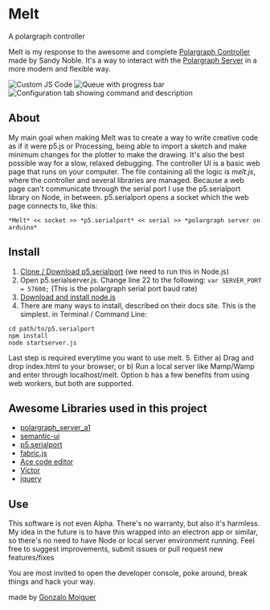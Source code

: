 # Melt
A polargraph controller

Melt is my response to the awesome and complete [Polargraph Controller](https://github.com/euphy/polargraphcontroller) made by Sandy Noble. It's a way to interact with the [Polargraph Server](https://github.com/euphy/polargraph_server_a1) in a more modern and flexible way.

![Custom JS Code](https://imgur.com/1YWHNgT.png "Melt Code")
![Queue with progress bar](https://imgur.com/xBnWbj4.png "Melt Queue")
![Configuration tab showing command and description](https://imgur.com/uJybIep.png "Melt Configuration")

## About
My main goal when making Melt was to create a way to write creative code as if it were p5.js or Processing, being able to import a sketch and make minimum changes for the plotter to make the drawing. It's also the best possible way for a slow, relaxed debugging.
The controller UI is a basic web page that runs on your computer. The file containing all the logic is *melt.js*, where the controller and several libraries are managed.
Because a web page can't communicate through the serial port I use the p5.serialport library on Node, in between. p5.serialport opens a socket which the web page connects to, like this:

`*Melt* << socket >> *p5.serialport* << serial >> *polargraph server on arduino*`

## Install

1. [Clone / Download p5.serialport](https://github.com/vanevery/p5.serialport) (we need to run this in Node.js)
2. Open p5.serialserver.js. Change line 22 to the following:
`var SERVER_PORT = 57600;`
(This is the polargraph serial port baud rate)
3. [Download and install node.js](https://nodejs.org/en/download/)
4. There are many ways to install, described on their docs site. This is the simplest. in Terminal / Command Line:
```
cd path/to/p5.serialport
npm install
node startserver.js
```
Last step is required everytime you want to use melt.
5. Either a) Drag and drop index.html to your browser, or b) Run a local server like Mamp/Wamp and enter through localhost/melt. Option b has a few benefits from using web workers, but both are supported.

## Awesome Libraries used in this project
- [polargraph_server_a1](https://github.com/euphy/polargraph_server_a1)
- [semantic-ui](https://semantic-ui.com/)
- [p5.serialport](https://github.com/vanevery/p5.serialport)
- [fabric.js](http://fabricjs.com)
- [Ace code editor](https://ace.c9.io/)
- [Victor](http://victorjs.org)
- [jquery](https://jquery.com/)

## Use

This software is not even Alpha. There's no warranty, but also it's harmless. My idea in the future is to have this wrapped into an electron app or similar, so there's no need to have Node or local server environment running.
Feel free to suggest improvements, submit issues or pull request new features/fixes

You are most invited to open the developer console, poke around, break things and hack your way.

made by [Gonzalo Moiguer](gonzamoiguer.com.ar)

